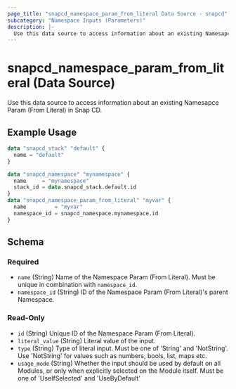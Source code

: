 ```yaml
---
page_title: "snapcd_namespace_param_from_literal Data Source - snapcd"
subcategory: "Namespace Inputs (Parameters)"
description: |-
  Use this data source to access information about an existing Namesapce Param (From Literal) in Snap CD.
---
```


# snapcd_namespace_param_from_literal (Data Source)

Use this data source to access information about an existing Namesapce Param (From Literal) in Snap CD.


## Example Usage

```terraform
data "snapcd_stack" "default" {
  name = "default"
}

data "snapcd_namespace" "mynamespace" {
  name     = "mynamespace"
  stack_id = data.snapcd_stack.default.id
}
data "snapcd_namespace_param_from_literal" "myvar" {
  name         = "myvar"
  namespace_id = snapcd_namespace.mynamespace.id
}
```

<!-- schema generated by tfplugindocs -->
## Schema

### Required

- `name` (String) Name of the Namespace Param (From Literal).  Must be unique in combination with `namespace_id`.
- `namespace_id` (String) ID of the Namespace Param (From Literal)'s parent Namespace.

### Read-Only

- `id` (String) Unique ID of the Namespace Param (From Literal).
- `literal_value` (String) Literal value of the input.
- `type` (String) Type of literal input. Must be one of 'String' and 'NotString'. Use 'NotString' for values such as numbers, bools, list, maps etc.
- `usage_mode` (String) Whether the input should be used by default on all Modules, or only when explicitly selected on the Module itself. Must be one of 'UseIfSelected' and 'UseByDefault'
